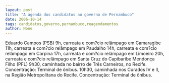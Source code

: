 ```yaml
---
layout: post
title: "A agenda dos candidatos ao governo de Pernambuco"
date: 2006-10-14
tags: candidatos,governo,pernambuco,reagendamentos
author: None
---
```

Eduardo Campos (PSB)
9h, carreata e com?cio relâmpago em Camaragibe
11h, carreata e com?cio relâmpago em Paudalho
14h, carreata e com?cio relâmpago em Carpina
17h, carreata e com?cio relâmpago em Limoeiro
20h, carreata e com?cio relâmpago em Santa Cruz do Capibaribe
Mendonça Filho (PFL)
9h30, caminhada no bairro de Três Carneiros, no Recife. Concentração: Terminal de ônibus.
10h30, caminhada nos Curados IV e II, na Região Metropolitana do Recife. Concentração: Terminal de ônibus. 